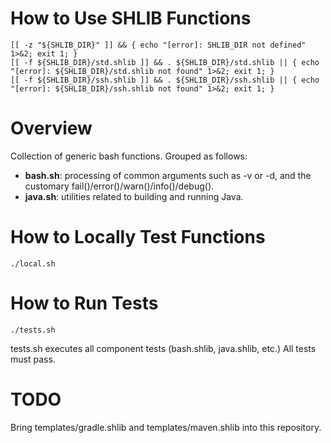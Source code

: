 # How to Use SHLIB Functions

````
[[ -z "${SHLIB_DIR}" ]] && { echo "[error]: SHLIB_DIR not defined" 1>&2; exit 1; }
[[ -f ${SHLIB_DIR}/std.shlib ]] && . ${SHLIB_DIR}/std.shlib || { echo "[error]: ${SHLIB_DIR}/std.shlib not found" 1>&2; exit 1; }
[[ -f ${SHLIB_DIR}/ssh.shlib ]] && . ${SHLIB_DIR}/ssh.shlib || { echo "[error]: ${SHLIB_DIR}/ssh.shlib not found" 1>&2; exit 1; }

````

# Overview

Collection of generic bash functions. Grouped as follows:

* **bash.sh**: processing of common arguments such as -v or -d, and the customary fail()/error()/warn()/info()/debug().
* **java.sh**: utilities related to building and running Java.

# How to Locally Test Functions

```
./local.sh
```

# How to Run Tests

```
./tests.sh
```

tests.sh executes all component tests (bash.shlib, java.shlib, etc.) All tests must pass.

# TODO

Bring templates/gradle.shlib and templates/maven.shlib into this repository.